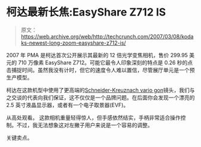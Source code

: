 # 柯达最新长焦:EasyShare Z712 IS 

> 原文：<https://web.archive.org/web/http://techcrunch.com/2007/03/08/kodaks-newest-long-zoom-easyshare-z712-is/>

2007 年 PMA 是柯达首次公开展示其最新的 12 倍光学变焦相机，售价 299.95 美元的 710 万像素 EasyShare Z712。可能它最令人印象深刻的特点是 0.26 秒的点击捕捉时间。虽然我没有计时，但它的速度令人难以置信，尽管展厅单元是一个预生产模型。

柯达在这款机型中使用了更高端的[Schneider-Kreuznach vario gon](https://web.archive.org/web/20150428214650/http://www.schneider-kreuznach.com/kodak.htm)镜头，我们与之交谈的代表向我们保证，这不仅仅是一个品牌问题。在后面你会发现一个漂亮的 2.5 英寸液晶显示器，或者有一个电子取景器(EVF)。

从高处观看。
这款相机重量轻得惊人，但手感依然结实，手柄非常适合操作控制。不过，我无法想象这对左撇子用户来说是一个容易的调整。

关键卖点。